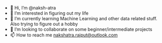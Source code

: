 - 👋 Hi, I’m @naksh-atra
- 👀 I’m interested in figuring out my life
- 🌱 I’m currently learning Machine Learning and other data related stuff. Also trying to figure out a hobby
- 💞️ I’m looking to collaborate on some beginner/intermediate projects
- 📫 How to reach me nakshatra.rajput@outlook.com

<!---
naksh-atra/naksh-atra is a ✨ special ✨ repository because its `README.md` (this file) appears on your GitHub profile.
You can click the Preview link to take a look at your changes.
--->
